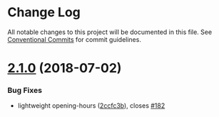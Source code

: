 # Change Log

All notable changes to this project will be documented in this file.
See [Conventional Commits](https://conventionalcommits.org) for commit guidelines.

<a name="2.1.0"></a>
# [2.1.0](https://github.com/neontribe/gbptm/compare/v0.0.5...v2.1.0) (2018-07-02)


### Bug Fixes

* lightweight opening-hours ([2ccfc3b](https://github.com/neontribe/gbptm/commit/2ccfc3b)), closes [#182](https://github.com/neontribe/gbptm/issues/182)
